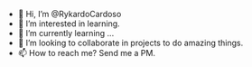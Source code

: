 - 👋 Hi, I’m @RykardoCardoso
- 👀 I’m interested in learning.
- 🌱 I’m currently learning ...
- 💞️ I’m looking to collaborate in projects to do amazing things.
- 📫 How to reach me? Send me a PM.

<!---
RykardoCardoso/RykardoCardoso is a ✨ special ✨ repository because its `README.md` (this file) appears on your GitHub profile.
You can click the Preview link to take a look at your changes.
--->

